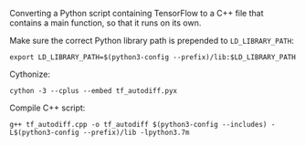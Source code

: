 Converting a Python script containing TensorFlow to a C++ file that contains a main function, so that
it runs on its own. 

Make sure the correct Python library path is prepended to `LD_LIBRARY_PATH`:

```
export LD_LIBRARY_PATH=$(python3-config --prefix)/lib:$LD_LIBRARY_PATH
```

Cythonize:

```
cython -3 --cplus --embed tf_autodiff.pyx
```

Compile C++ script:
```
g++ tf_autodiff.cpp -o tf_autodiff $(python3-config --includes) -L$(python3-config --prefix)/lib -lpython3.7m
```
